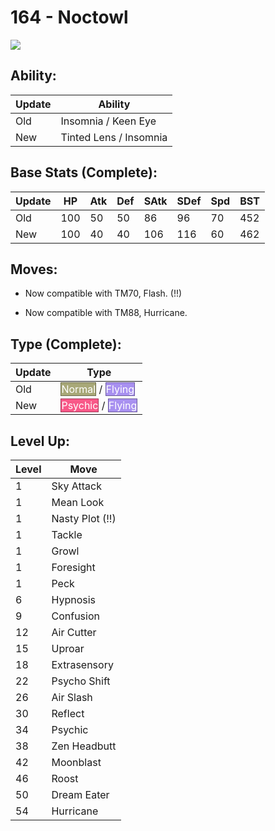 # 164 - Noctowl
![][164]

## Ability:

Update | Ability
---    | ---
Old    | Insomnia / Keen Eye
New    | Tinted Lens / Insomnia

## Base Stats (Complete):

Update | HP | Atk | Def | SAtk | SDef | Spd | BST
---    | ---| --- | --- | ---  | ---  | --- | ---
Old    | 100 |  50 |  50 |  86  |  96  |  70  |  452
New    | 100 |  40 |  40 |  106  |  116  |  60  |  462

## Moves:

 - Now compatible with TM70, Flash. (!!)

 - Now compatible with TM88, Hurricane.

## Type (Complete):

Update | Type
---    | ---
Old    | <span style="color:white; background:#A8A878; border: 1px solid #6D6D4E">Normal</span> / <span style="color:white; background:#A890F0; border: 1px solid #6D5E9C">Flying</span>
New    | <span style="color:white; background:#F85888; border: 1px solid #A13959">Psychic</span> / <span style="color:white; background:#A890F0; border: 1px solid #6D5E9C">Flying</span>

## Level Up:

Level | Move
---   | ---
  1   | Sky Attack
  1   | Mean Look
  1   | Nasty Plot (!!)
  1   | Tackle
  1   | Growl
  1   | Foresight
  1   | Peck
  6   | Hypnosis
  9   | Confusion
 12   | Air Cutter
 15   | Uproar
 18   | Extrasensory
 22   | Psycho Shift
 26   | Air Slash
 30   | Reflect
 34   | Psychic
 38   | Zen Headbutt
 42   | Moonblast
 46   | Roost
 50   | Dream Eater
 54   | Hurricane



[164]: /img/pokemon/164.png
